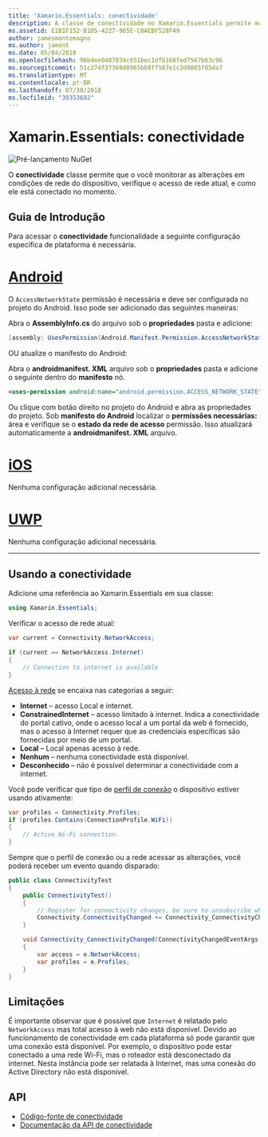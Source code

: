 ```yaml
---
title: 'Xamarin.Essentials: conectividade'
description: A classe de conectividade no Xamarin.Essentials permite monitorar alterações em condições de rede do dispositivo, verifique o acesso de rede atual, e como ele está conectado no momento.
ms.assetid: E1B1F152-B1D5-4227-965E-C0AEBF528F49
author: jamesmontemagno
ms.author: jamont
ms.date: 05/04/2018
ms.openlocfilehash: 96b4ee0487034c651bec1dfb168fed7567b63c96
ms.sourcegitcommit: 51c274f37369d8965b68ff587e1c2d9865f85da7
ms.translationtype: MT
ms.contentlocale: pt-BR
ms.lasthandoff: 07/30/2018
ms.locfileid: "39353692"
---
```

# <a name="xamarinessentials-connectivity"></a>Xamarin.Essentials: conectividade

![Pré-lançamento NuGet](~/media/shared/pre-release.png)

O **conectividade** classe permite que o você monitorar as alterações em condições de rede do dispositivo, verifique o acesso de rede atual, e como ele está conectado no momento.

## <a name="getting-started"></a>Guia de Introdução

Para acessar o **conectividade** funcionalidade a seguinte configuração específica de plataforma é necessária.

# <a name="androidtabandroid"></a>[Android](#tab/android)

O `AccessNetworkState` permissão é necessária e deve ser configurada no projeto do Android. Isso pode ser adicionado das seguintes maneiras:

Abra o **AssemblyInfo.cs** do arquivo sob o **propriedades** pasta e adicione:

```csharp
[assembly: UsesPermission(Android.Manifest.Permission.AccessNetworkState)]
```

OU atualize o manifesto do Android:

Abra o **androidmanifest. XML** arquivo sob o **propriedades** pasta e adicione o seguinte dentro do **manifesto** nó.

```xml
<uses-permission android:name="android.permission.ACCESS_NETWORK_STATE" />
```

Ou clique com botão direito no projeto do Android e abra as propriedades do projeto. Sob **manifesto do Android** localizar o **permissões necessárias:** área e verifique se o **estado da rede de acesso** permissão. Isso atualizará automaticamente a **androidmanifest. XML** arquivo.

# <a name="iostabios"></a>[iOS](#tab/ios)

Nenhuma configuração adicional necessária.

# <a name="uwptabuwp"></a>[UWP](#tab/uwp)

Nenhuma configuração adicional necessária.

-----

## <a name="using-connectivity"></a>Usando a conectividade

Adicione uma referência ao Xamarin.Essentials em sua classe:

```csharp
using Xamarin.Essentials;
```

Verificar o acesso de rede atual:

```csharp
var current = Connectivity.NetworkAccess;

if (current == NetworkAccess.Internet)
{
    // Connection to internet is available
}
```

[Acesso à rede](xref:Xamarin.Essentials.NetworkAccess) se encaixa nas categorias a seguir:

* **Internet** – acesso Local e internet.
* **ConstrainedInternet** – acesso limitado à internet. Indica a conectividade do portal cativo, onde o acesso local a um portal da web é fornecido, mas o acesso à Internet requer que as credenciais específicas são fornecidas por meio de um portal.
* **Local** – Local apenas acesso à rede.
* **Nenhum** – nenhuma conectividade está disponível.
* **Desconhecido** – não é possível determinar a conectividade com a internet.

Você pode verificar que tipo de [perfil de conexão](xref:Xamarin.Essentials.ConnectionProfile) o dispositivo estiver usando ativamente:

```csharp
var profiles = Connectivity.Profiles;
if (profiles.Contains(ConnectionProfile.WiFi))
{
    // Active Wi-Fi connection.
}
```

Sempre que o perfil de conexão ou a rede acessar as alterações, você poderá receber um evento quando disparado:

```csharp
public class ConnectivityTest
{
    public ConnectivityTest()
    {
        // Register for connectivity changes, be sure to unsubscribe when finished
        Connectivity.ConnectivityChanged += Connectivity_ConnectivityChanged;
    }

    void Connectivity_ConnectivityChanged(ConnectivityChangedEventArgs  e)
    {
        var access = e.NetworkAccess;
        var profiles = e.Profiles;
    }
}
```

## <a name="limitations"></a>Limitações

É importante observar que é possível que `Internet` é relatado pelo `NetworkAccess` mas total acesso à web não está disponível. Devido ao funcionamento de conectividade em cada plataforma só pode garantir que uma conexão está disponível. Por exemplo, o dispositivo pode estar conectado a uma rede Wi-Fi, mas o roteador está desconectado da internet. Nesta instância pode ser relatada à Internet, mas uma conexão do Active Directory não está disponível.

## <a name="api"></a>API

* [Código-fonte de conectividade](https://github.com/xamarin/Essentials/tree/master/Xamarin.Essentials/Connectivity)
* [Documentação da API de conectividade](xref:Xamarin.Essentials.Connectivity)
